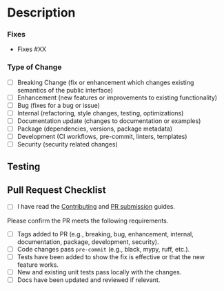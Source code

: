 <!---
    Please fill out the following template for the PR. Some parts may not
    apply to every PR type, so N/A can be used as necessary.
--->

# Description
<!--- Describe your changes in detail --->


### Fixes
<!--- List any issue numbers above that this PR addresses --->

- Fixes #XX

### Type of Change
<!---
    Check which off the following types describe this PR.
    These correspond to PR tags.
--->

- [ ] Breaking Change (fix or enhancement which changes existing semantics of the public interface)
- [ ] Enhancement (new features or improvements to existing functionality)
- [ ] Bug (fixes for a bug or issue)
- [ ] Internal (refactoring, style changes, testing, optimizations)
- [ ] Documentation update (changes to documentation or examples)
- [ ] Package (dependencies, versions, package metadata)
- [ ] Development (CI workflows, pre-commit, linters, templates)
- [ ] Security (security related changes)

## Testing
<!--- Please describe the test ran to verify changes --->


## Pull Request Checklist

- [ ] I have read the [Contributing](https://docs.proxystore.dev/main/contributing/) and [PR submission](https://docs.proxystore.dev/main/contributing/issues-pull-requests/) guides.

Please confirm the PR meets the following requirements.
- [ ] Tags added to PR (e.g., breaking, bug, enhancement, internal, documentation, package, development, security).
- [ ] Code changes pass `pre-commit` (e.g., black, mypy, ruff, etc.).
- [ ] Tests have been added to show the fix is effective or that the new feature works.
- [ ] New and existing unit tests pass locally with the changes.
- [ ] Docs have been updated and reviewed if relevant.
